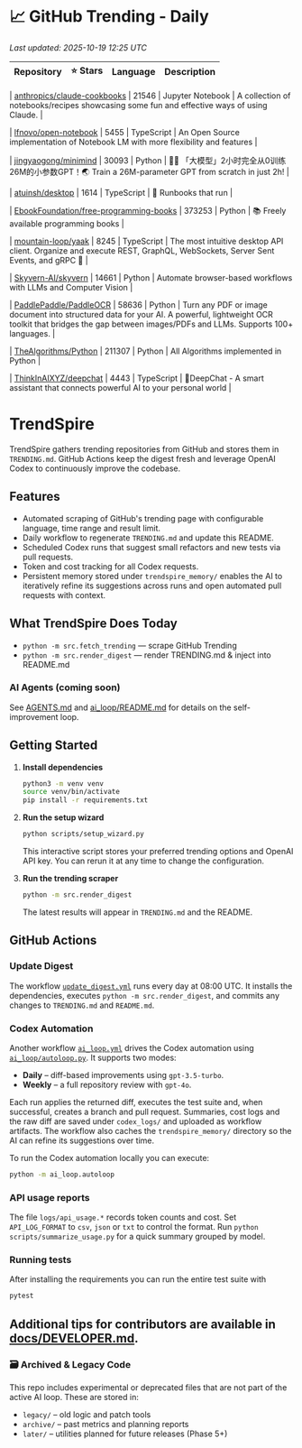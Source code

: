 <!-- TRENDING_START -->
# 📈 GitHub Trending - Daily

_Last updated: 2025-10-19 12:25 UTC_

| Repository | ⭐ Stars | Language | Description |
|------------|--------:|----------|-------------|

| [anthropics/claude-cookbooks](https://github.com/anthropics/claude-cookbooks) | 21546 | Jupyter Notebook | A collection of notebooks/recipes showcasing some fun and effective ways of using Claude. |

| [lfnovo/open-notebook](https://github.com/lfnovo/open-notebook) | 5455 | TypeScript | An Open Source implementation of Notebook LM with more flexibility and features |

| [jingyaogong/minimind](https://github.com/jingyaogong/minimind) | 30093 | Python | 🚀🚀 「大模型」2小时完全从0训练26M的小参数GPT！🌏 Train a 26M-parameter GPT from scratch in just 2h! |

| [atuinsh/desktop](https://github.com/atuinsh/desktop) | 1614 | TypeScript | 📖 Runbooks that run |

| [EbookFoundation/free-programming-books](https://github.com/EbookFoundation/free-programming-books) | 373253 | Python | 📚 Freely available programming books |

| [mountain-loop/yaak](https://github.com/mountain-loop/yaak) | 8245 | TypeScript | The most intuitive desktop API client. Organize and execute REST, GraphQL, WebSockets, Server Sent Events, and gRPC 🦬 |

| [Skyvern-AI/skyvern](https://github.com/Skyvern-AI/skyvern) | 14661 | Python | Automate browser-based workflows with LLMs and Computer Vision |

| [PaddlePaddle/PaddleOCR](https://github.com/PaddlePaddle/PaddleOCR) | 58636 | Python | Turn any PDF or image document into structured data for your AI. A powerful, lightweight OCR toolkit that bridges the gap between images/PDFs and LLMs. Supports 100+ languages. |

| [TheAlgorithms/Python](https://github.com/TheAlgorithms/Python) | 211307 | Python | All Algorithms implemented in Python |

| [ThinkInAIXYZ/deepchat](https://github.com/ThinkInAIXYZ/deepchat) | 4443 | TypeScript | 🐬DeepChat - A smart assistant that connects powerful AI to your personal world |
<!-- TRENDING_END -->

# TrendSpire

TrendSpire gathers trending repositories from GitHub and stores them in `TRENDING.md`. GitHub Actions keep the digest fresh and leverage OpenAI Codex to continuously improve the codebase.

## Features

- Automated scraping of GitHub's trending page with configurable language, time range and result limit.
- Daily workflow to regenerate `TRENDING.md` and update this README.
- Scheduled Codex runs that suggest small refactors and new tests via pull requests.
- Token and cost tracking for all Codex requests.
- Persistent memory stored under `trendspire_memory/` enables the AI to
  iteratively refine its suggestions across runs and open automated pull
  requests with context.

## What TrendSpire Does Today

- `python -m src.fetch_trending` — scrape GitHub Trending
- `python -m src.render_digest` — render TRENDING.md & inject into README.md

### AI Agents (coming soon)
See [AGENTS.md](./AGENTS.md) and [ai_loop/README.md](./ai_loop/README.md) for details on the self-improvement loop.

## Getting Started

1. **Install dependencies**
   ```bash
   python3 -m venv venv
   source venv/bin/activate
   pip install -r requirements.txt
   ```

2. **Run the setup wizard**
   ```bash
   python scripts/setup_wizard.py
   ```
   This interactive script stores your preferred trending options and OpenAI API key.
   You can rerun it at any time to change the configuration.

3. **Run the trending scraper**
   ```bash
   python -m src.render_digest
   ```
   The latest results will appear in `TRENDING.md` and the README.


## GitHub Actions

### Update Digest

The workflow [`update_digest.yml`](.github/workflows/update_digest.yml) runs every day at 08:00 UTC. It installs the dependencies, executes `python -m src.render_digest`, and commits any changes to `TRENDING.md` and `README.md`.

### Codex Automation

Another workflow [`ai_loop.yml`](.github/workflows/ai_loop.yml) drives the Codex automation using [`ai_loop/autoloop.py`](ai_loop/autoloop.py). It supports two modes:

- **Daily** – diff-based improvements using `gpt-3.5-turbo`.
- **Weekly** – a full repository review with `gpt-4o`.

Each run applies the returned diff, executes the test suite and, when successful, creates a branch and pull request. Summaries, cost logs and the raw diff are saved under `codex_logs/` and uploaded as workflow artifacts. The workflow also caches the `trendspire_memory/` directory so the AI can refine its suggestions over time.

To run the Codex automation locally you can execute:

```bash
python -m ai_loop.autoloop
```

### API usage reports

The file `logs/api_usage.*` records token counts and cost. Set `API_LOG_FORMAT`
to `csv`, `json` or `txt` to control the format. Run `python
scripts/summarize_usage.py` for a quick summary grouped by model.

### Running tests

After installing the requirements you can run the entire test suite with

```bash
pytest
```

Additional tips for contributors are available in
[docs/DEVELOPER.md](docs/DEVELOPER.md).
---

### 🗃 Archived & Legacy Code

This repo includes experimental or deprecated files that are not part of the active AI loop. These are stored in:

- `legacy/` – old logic and patch tools
- `archive/` – past metrics and planning reports
- `later/` – utilities planned for future releases (Phase 5+)
